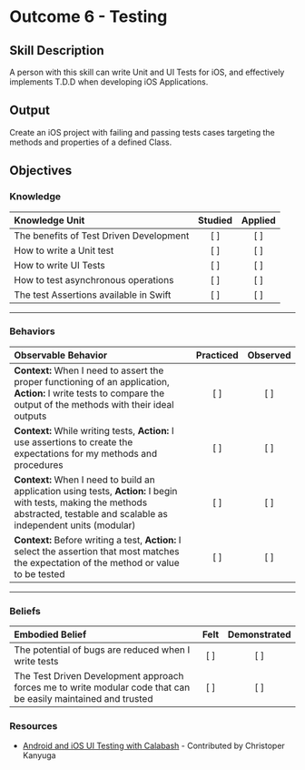# Outcome 6 - Testing
## Skill Description

A person with this skill can write Unit and UI Tests for iOS, and effectively implements T.D.D when developing iOS Applications.

## Output

Create an iOS project with failing and passing tests cases targeting the methods and properties of a defined Class.

## Objectives
### Knowledge

| Knowledge Unit   |      Studied      | Applied |
|:-------------|:------------------:|:--------:|
| The benefits of Test Driven Development | [ ] | [ ] |
| How to write a Unit test | [ ] | [ ] |
| How to write UI Tests | [ ] | [ ] |
| How to test asynchronous operations | [ ] | [ ] |
| The test Assertions available in Swift | [ ] | [ ] |

-------

### Behaviors

| Observable Behavior   |      Practiced      | Observed |
|:-------------|:------------------:|:--------:|
| **Context:** When I need to assert the proper functioning of an application, **Action:** I write tests to compare the output of the methods with their ideal outputs | [ ] | [ ] |
| **Context:** While writing tests, **Action:** I use assertions to create the expectations for my methods and procedures | [ ] | [ ] |
| **Context:** When I need to build an application using tests, **Action:**  I begin with tests, making the methods abstracted, testable and scalable as independent units (modular) | [ ] | [ ] |
| **Context:** Before writing a test, **Action:** I select the assertion that most matches the expectation of the method or value to be tested | [ ] | [ ] |

-------

### Beliefs

| Embodied Belief   |      Felt      | Demonstrated |
|:-------------|:------------------:|:--------:|
| The potential of bugs are reduced when I write tests | [ ] | [ ] |
| The Test Driven Development approach forces me to write modular code that can be easily maintained and trusted | [ ] | [ ] |


### Resources

- [Android and iOS UI Testing with Calabash](https://www.toptal.com/mobile/android-ios-ui-testing-calabash) - Contributed by Christoper Kanyuga
